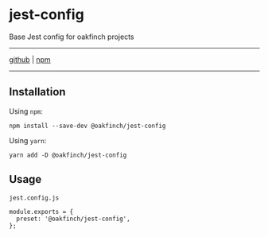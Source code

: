 # jest-config
Base Jest config for oakfinch projects

------

[github](https://github.com/oakfinch/jest-config) | [npm](https://www.npmjs.com/package/@oakfinch/jest-config)

------

## Installation

Using `npm`:

```
npm install --save-dev @oakfinch/jest-config
```

Using `yarn`:

```
yarn add -D @oakfinch/jest-config
```

## Usage

`jest.config.js`
```
module.exports = {
  preset: '@oakfinch/jest-config',
};
```

